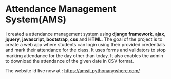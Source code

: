 # Attendance Management System(AMS)

I created a attendance management system using **django framework**, **ajax**,  **jquery**, **javascript**, **bootstrap**, **css** and **HTML**.
The goal of the project is to create a web app where students can login using their provided credentials and mark their attendance for the class. It uses forms and validators to stop marking attendance for the day other than today. It also enables the admin to download the attendance of the given date in CSV format.

The website id live now at : https://amsit.pythonanywhere.com/
